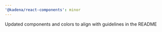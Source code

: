 ```yaml
---
'@kadena/react-components': minor
---
```


Updated components and colors to align with guidelines in the README
